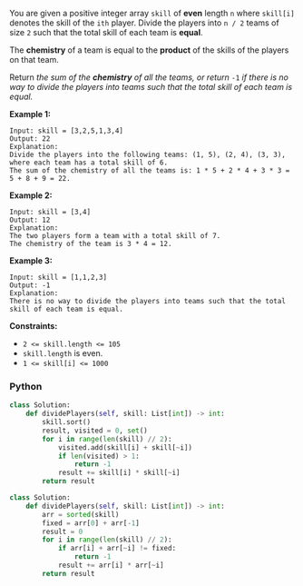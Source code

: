 You are given a positive integer array  `skill`  of  **even**  length  `n`  where  `skill[i]`  denotes the skill of the  `ith`  player. Divide the players into  `n / 2`  teams of size  `2`  such that the total skill of each team is  **equal**.

The  **chemistry**  of a team is equal to the  **product**  of the skills of the players on that team.

Return  _the sum of the  **chemistry**  of all the teams, or return_ `-1` _if there is no way to divide the players into teams such that the total skill of each team is equal._

**Example 1:**
```
Input: skill = [3,2,5,1,3,4]
Output: 22
Explanation: 
Divide the players into the following teams: (1, 5), (2, 4), (3, 3), where each team has a total skill of 6.
The sum of the chemistry of all the teams is: 1 * 5 + 2 * 4 + 3 * 3 = 5 + 8 + 9 = 22.
```

**Example 2:**
```
Input: skill = [3,4]
Output: 12
Explanation: 
The two players form a team with a total skill of 7.
The chemistry of the team is 3 * 4 = 12.
```

**Example 3:**
```
Input: skill = [1,1,2,3]
Output: -1
Explanation: 
There is no way to divide the players into teams such that the total skill of each team is equal.
```

**Constraints:**

-   `2 <= skill.length <= 105`
-   `skill.length`  is even.
-   `1 <= skill[i] <= 1000`


### Python
```python
class Solution:
    def dividePlayers(self, skill: List[int]) -> int:
        skill.sort()
        result, visited = 0, set()
        for i in range(len(skill) // 2):
            visited.add(skill[i] + skill[~i])
            if len(visited) > 1:
                return -1
            result += skill[i] * skill[~i]
        return result
```

```py
class Solution:
    def dividePlayers(self, skill: List[int]) -> int:
        arr = sorted(skill)
        fixed = arr[0] + arr[-1]
        result = 0
        for i in range(len(skill) // 2):
            if arr[i] + arr[~i] != fixed:
                return -1
            result += arr[i] * arr[~i]
        return result
```